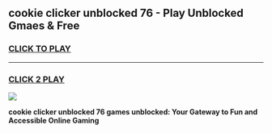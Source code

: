 
## cookie clicker unblocked 76 - Play Unblocked Gmaes & Free
<h3>
<a href="https://news.freeplayer.one?title=cookie_clicker_unblocked_76&ref=16F">CLICK TO PLAY</a></h3>
<hr>

<h3>
<a href="https://news.freeplayer.one?title=cookie_clicker_unblocked_76&ref=16F">CLICK 2 PLAY</a>
  
</h3>

<a href="https://news.freeplayer.one?title=cookie_clicker_unblocked_76&ref=16F/"><img src="https://clearcache.store/games.png"></a>


**cookie clicker unblocked 76 games unblocked: Your Gateway to Fun and Accessible Online Gaming**
